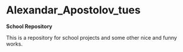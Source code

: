 Alexandar_Apostolov_tues
========================

**School Repository**


This is a repository for school projects and some other nice and funny works.
